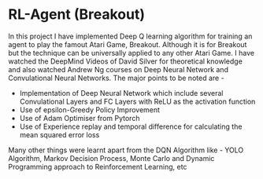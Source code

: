 # RL-Agent (Breakout)
In this project I have implemented Deep Q learning algorithm for training an agent to play the famout Atari Game, Breakout. Although it is for Breakout but the technique can be universally applied to any other Atari Game. 
I have watched the DeepMind Videos of David Silver for theoretical knowledge and also watched Andrew Ng courses on Deep Neural Network and Convulational Neural Networks.
The major points to be noted are - 
<ul>
  <li>Implementation of Deep Neural Network which include several Convulational Layers and FC Layers with ReLU as the activation function</li>
  <li>Use of epsilon-Greedy Policy Improvement</li>
  <li>Use of Adam Optimiser from Pytorch</li>
  <li>Use of Experience replay and temporal difference for calculating the mean squared error loss</li>
</ul>

Many other things were learnt apart from the DQN Algorithm like - YOLO Algorithm, Markov Decision Process, Monte Carlo and Dynamic Programming approach to Reinforcement Learning, etc
